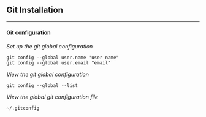 ## Git Installation
---

#### Git configuration
_Set up the git global configuration_
```
git config --global user.name "user name"
git config --global user.email "email"
```
_View the git global configuration_
```
git config --global --list
```
_View the global git configuration file_
```
~/.gitconfig
```
